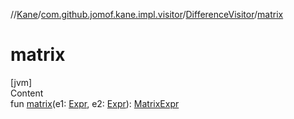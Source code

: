 //[Kane](../../index.md)/[com.github.jomof.kane.impl.visitor](../index.md)/[DifferenceVisitor](index.md)/[matrix](matrix.md)



# matrix  
[jvm]  
Content  
fun [matrix](matrix.md)(e1: [Expr](../../com.github.jomof.kane/-expr/index.md), e2: [Expr](../../com.github.jomof.kane/-expr/index.md)): [MatrixExpr](../../com.github.jomof.kane/-matrix-expr/index.md)  



